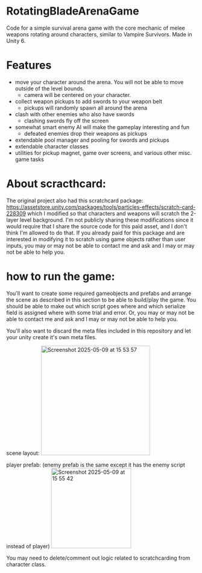 # RotatingBladeArenaGame
Code for a simple survival arena game with the core mechanic of melee weapons rotating around characters, similar to Vampire Survivors. Made in Unity 6.

# Features
- move your character around the arena. You will not be able to move outside of the level bounds.
  - camera will be centered on your character.
- collect weapon pickups to add swords to your weapon belt
  - pickups will randomly spawn all around the arena
- clash with other enemies who also have swords
  - clashing swords fly off the screen
- somewhat smart enemy AI will make the gameplay interesting and fun
  - defeated enemies drop their weapons as pickups
- extendable pool manager and pooling for swords and pickups
- extendable character classes
- utilities for pickup magnet, game over screens, and various other misc. game tasks

# About scracthcard:
The original project also had this scratchcard package: https://assetstore.unity.com/packages/tools/particles-effects/scratch-card-228309 which I modified so that characters and weapons will scratch the 2-layer level background. I'm not publicly sharing these modifications since it would require that I share the source code for this paid asset, and I don't think I'm allowed to do that. If you already paid for this package and are interested in modifying it to scratch using game objects rather than user inputs, you may or may not be able to contact me and ask and I may or may not be able to help you.

# how to run the game:
You'll want to create some required gameobjects and prefabs and arrange the scene as described in this section to be able to build/play the game. You should be able to make out which script goes where and which serialize field is assigned where with some trial and error. Or, you may or may not be able to contact me and ask and I may or may not be able to help you.

You'll also want to discard the meta files included in this repository and let your unity create it's own meta files.

scene layout:
<img width="289" alt="Screenshot 2025-05-09 at 15 53 57" src="https://github.com/user-attachments/assets/aa26406d-f775-4a3a-a904-d548bc5e78ba" />

player prefab: (enemy prefab is the same except it has the enemy script instead of player)
<img width="212" alt="Screenshot 2025-05-09 at 15 55 42" src="https://github.com/user-attachments/assets/686ff3ff-dd49-4858-83b0-013a71b612d3" />


You may need to delete/comment out logic related to scratchcarding from character class.

